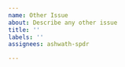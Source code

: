 ```yaml
---
name: Other Issue
about: Describe any other issue
title: ''
labels: ''
assignees: ashwath-spdr

---
```



